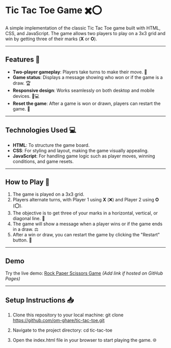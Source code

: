 # Tic Tac Toe Game ✖️⭕

A simple implementation of the classic Tic Tac Toe game built with HTML, CSS, and JavaScript. The game allows two players to play on a 3x3 grid and win by getting three of their marks (**X** or **O**).

---

## Features 🌟

- **Two-player gameplay**: Players take turns to make their move. 🤝
- **Game status**: Displays a message showing who won or if the game is a draw. 🏆
- **Responsive design**: Works seamlessly on both desktop and mobile devices. 📱💻
- **Reset the game**: After a game is won or drawn, players can restart the game. 🔄

---

## Technologies Used 💻

- **HTML**: To structure the game board.
- **CSS**: For styling and layout, making the game visually appealing.
- **JavaScript**: For handling game logic such as player moves, winning conditions, and game resets.

---

## How to Play 🎲

1. The game is played on a 3x3 grid.
2. Players alternate turns, with Player 1 using **X** (❌) and Player 2 using **O** (⭕).
3. The objective is to get three of your marks in a horizontal, vertical, or diagonal line. 🏅
4. The game will show a message when a player wins or if the game ends in a draw. ⚖️
5. After a win or draw, you can restart the game by clicking the "Restart" button. 🔄

---

## Demo
Try the live demo: [Rock Paper Scissors Game](#) *(Add link if hosted on GitHub Pages)*

---

## Setup Instructions 📥

1. Clone this repository to your local machine:
git clone https://github.com/om-ghare/tic-tac-toe.git

2. Navigate to the project directory:
cd tic-tac-toe

3. Open the index.html file in your browser to start playing the game. 🌐
